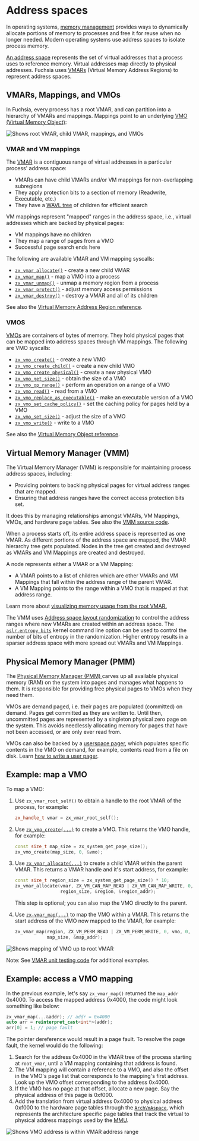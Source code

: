 # Address spaces

In operating systems,
[memory management](https://en.wikipedia.org/wiki/Memory_management)
provides ways to dynamically allocate portions of memory to processes and
free it for reuse when no longer needed.
Modern operating systems use address spaces to isolate process memory.

[An address space](https://en.wikipedia.org/wiki/Virtual_address_space)
represents the set of virtual addresses that a process uses to reference memory.
Virtual addresses map directly to physical addresses. Fuchsia uses
[VMARs](/reference/kernel_objects/vm_address_region.md)
(Virtual Memory Address Regions) to represent address spaces.

## VMARs, Mappings, and VMOs

In Fuchsia, every process has a root VMAR, and can partition into a hierarchy of
VMARs and mappings. Mappings point to an underlying
[VMO (Virtual Memory Object)](/reference/kernel_objects/vm_object.md):

![Shows root VMAR, child VMAR, mappings, and VMOs](images/vmar_mappings_vmos.png)

### VMAR and VM mappings

The
[VMAR](/reference/kernel_objects/vm_address_region.md)
is a contiguous range of virtual addresses in a particular process' address
space:

+   VMARs can have child VMARs and/or VM mappings for non-overlapping
    subregions
+   They apply protection bits to a section of memory (Readwrite,
    Executable, etc.)
+   They have a [WAVL tree](https://en.wikipedia.org/wiki/WAVL_tree) of
    children for efficient search

VM mappings represent "mapped" ranges in the address space, i.e., virtual
addresses which are backed by physical pages:

+   VM mappings have no children
+   They map a range of pages from a VMO
+   Successful page search ends here

The following are available VMAR and VM mapping syscalls:

 + [`zx_vmar_allocate()`](/reference/syscalls/vmar_allocate.md) - create a new child VMAR
 + [`zx_vmar_map()`](/reference/syscalls/vmar_map.md) - map a VMO into a process
 + [`zx_vmar_unmap()`](/reference/syscalls/vmar_unmap.md) - unmap a memory region from a process
 + [`zx_vmar_protect()`](/reference/syscalls/vmar_protect.md) - adjust memory access permissions
 + [`zx_vmar_destroy()`](/reference/syscalls/vmar_destroy.md) - destroy a VMAR and all of its children

See also the [Virtual Memory Address Region reference](/reference/kernel_objects/vm_address_region.md).

### VMOS

[VMOs](/reference/kernel_objects/vm_object.md)
are containers of bytes of memory.
They hold physical pages that can be mapped into address spaces through VM mappings.
The following are VMO syscalls:

 + [`zx_vmo_create()`](/reference/syscalls/vmo_create.md) - create a new VMO
 + [`zx_vmo_create_child()`](/reference/syscalls/vmo_create_child.md) - create a new child VMO
 + [`zx_vmo_create_physical()`](/reference/syscalls/vmo_create_physical.md) - create a new physical VMO
 + [`zx_vmo_get_size()`](/reference/syscalls/vmo_get_size.md) - obtain the size of a VMO
 + [`zx_vmo_op_range()`](/reference/syscalls/vmo_op_range.md) - perform an operation on a range of a VMO
 + [`zx_vmo_read()`](/reference/syscalls/vmo_read.md) - read from a VMO
 + [`zx_vmo_replace_as_executable()`](/reference/syscalls/vmo_replace_as_executable.md) - make an executable version of a VMO
 + [`zx_vmo_set_cache_policy()`](/reference/syscalls/vmo_set_cache_policy.md) - set the caching policy for pages held by a VMO
 + [`zx_vmo_set_size()`](/reference/syscalls/vmo_set_size.md) - adjust the size of a VMO
 + [`zx_vmo_write()`](/reference/syscalls/vmo_write.md) - write to a VMO

See also the [Virtual Memory Object reference](/reference/kernel_objects/vm_object.md).

## Virtual Memory Manager (VMM)

The Virtual Memory Manager (VMM) is responsible for maintaining process address
spaces, including:

+   Providing pointers to backing physical pages for virtual address ranges that
    are mapped.
+   Ensuring that address ranges have the correct access protection bits set.

It does this by managing relationships amongst VMARs, VM Mappings, VMOs, and
hardware page tables. See also the
[VMM source code](https://cs.opensource.google/fuchsia/fuchsia/+/main:zircon/kernel/vm/vmm.cc?q=vmm&ss=fuchsia%2Ffuchsia).

When a process starts off, its entire address space is represented as one VMAR.
As different portions of the address space are mapped, the VMAR hierarchy tree
gets populated. Nodes in the tree get created and destroyed as VMARs and VM
Mappings are created and destroyed.

A node represents either a VMAR or a VM Mapping:

+   A VMAR points to a list of children which are other VMARs and VM
    Mappings that fall within the address range of the parent VMAR.
+   A VM Mapping points to the range within a VMO that is mapped at that
    address range.

Learn more about
[visualizing memory usage from the root VMAR.](/development/kernel/memory/memory.md#visualize_memory_usage)

The VMM uses
[Address space layout randomization](https://en.wikipedia.org/wiki/Address_space_layout_randomization)
to control the address ranges where new VMARs are created within an address space.
The
[`aslr.entropy_bits`](https://source.corp.google.com/fuchsia/zircon/kernel/lib/boot-options/include/lib/boot-options/options.inc;l=21?q=aslr_entropy_bits&sq=package:fuchsia*)
kernel command line option can be used to control the number of bits of entropy
in the randomization. Higher entropy results in a sparser address space with
more spread out VMARs and VM Mappings.

## Physical Memory Manager (PMM)

The
[Physical Memory Manager (PMM) ](https://cs.opensource.google/fuchsia/fuchsia/+/main:zircon/kernel/vm/pmm.cc)
carves up all available physical memory (RAM) on the system into pages and
manages what happens to them.
It is responsible for providing free physical pages to VMOs when
they need them.

VMOs are demand paged, i.e. their pages are populated (committed) on demand.
Pages get committed as they are written to. Until then, uncommitted pages are
represented by a singleton physical zero page on the system. This avoids
needlessly allocating memory for pages that have not been accessed, or are only
ever read from.

VMOs can also be backed by a
[userspace pager](/reference/kernel_objects/pager.md),
which populates specific contents in the VMO on demand,
for example, contents read from a file on disk.
Learn [how to write a user pager](https://cs.opensource.google/fuchsia/fuchsia/+/main:src/storage/docs/paging.md).

## Example: map a VMO

To map a VMO:

1.  Use `zx_vmar_root_self()` to obtain a handle to the root VMAR of the process,
    for example:

    ```cpp
    zx_handle_t vmar = zx_vmar_root_self();
    ```
1.  Use [`zx_vmo_create(...)`](/reference/syscalls/vmo_create.md) to create a VMO.
    This returns the VMO handle, for example:

    ```cpp
    const size_t map_size = zx_system_get_page_size();
    zx_vmo_create(map_size, 0, &vmo);
    ```
1.  Use [`zx_vmar_allocate(...)`](/reference/syscalls/vmar_allocate.md)
    to create a child VMAR within the parent VMAR.
    This returns a VMAR handle and it's start address, for example:

    ```cpp
    const size_t region_size = zx_system_get_page_size() * 10;
    zx_vmar_allocate(vmar, ZX_VM_CAN_MAP_READ | ZX_VM_CAN_MAP_WRITE, 0,
                     region_size, &region, &region_addr);
    ```
    This step is optional; you can also map the VMO directly to the parent.
1.  Use [`zx-vmar_map(...)`](/reference/syscalls/vmar_map.md) to map the VMO within a VMAR.
    This returns the start address of the VMO now mapped to the VMAR, for
    example:

    ```cpp
    zx_vmar_map(region, ZX_VM_PERM_READ | ZX_VM_PERM_WRITE, 0, vmo, 0,
                map_size, &map_addr);
    ```

![Shows mapping of VMO up to root VMAR](images/vmo_to_root_vmar.png)

Note: See [VMAR unit testing code](https://source.corp.google.com/fuchsia/zircon/system/utest/core/vmar/vmar.cc)
for additional examples.

## Example: access a VMO mapping

In the previous example,
let's say `zx_vmar_map()` returned the `map_addr` 0x4000.
To access the mapped address 0x4000,
the code might look something like below:

```cpp
zx_vmar_map(...&addr); // addr = 0x4000
auto arr = reinterpret_cast<int*>(addr);
arr[0] = 1; // page fault
```

The pointer dereference would result in a page fault.
To resolve the page fault, the kernel would do the following:

1.  Search for the address 0x4000 in the VMAR tree of the process starting
    at `root_vmar`, until a VM mapping containing that address is found.
1.  The VM mapping will contain a reference to a VMO,
    and also the offset in the VMO's page list
    that corresponds to the mapping's first address.
    Look up the VMO offset corresponding to the address 0x4000.
1.  If the VMO has no page at that offset, allocate a new page.
    Say the physical address of this page is 0xf000.
1.  Add the translation from virtual address 0x4000 to physical address 0xf000
    to the hardware page tables through the
    [`ArchVmAspace`](https://cs.opensource.google/fuchsia/fuchsia/+/main:zircon/kernel/vm/include/vm/arch_vm_aspace.h),
    which represents the architecture specific page tables
    that track the virtual to physical address mappings used by the
    [MMU](https://en.wikipedia.org/wiki/Memory_management_unit).

![Shows VMO address is within VMAR address range](images/vmo_address_in_vmar_address_range.png)

